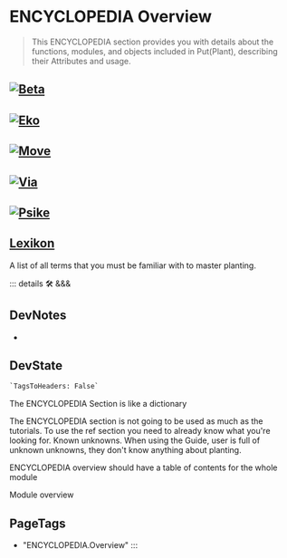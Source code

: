 
# ENCYCLOPEDIA Overview

> This ENCYCLOPEDIA section provides you with details about the functions, modules, and objects included in Put(Plant), describing their Attributes and usage.

## [![Beta](/Beta/Beta_Icon.png)](/encyclopedia/Beta/WhatBeta)

## [![Eko](/Eko/Eko_Icon.png)](/encyclopedia/Eko/EkoOverview)

## [![Move](/Move/Moto_Icon.png)](/encyclopedia/Move/MotoOverview)

## [![Via](/Via/Via_Icon.png)](/encyclopedia/Via/ViaOverview)

## [![Psike](/Psike/Neuro_Icon.png)](/encyclopedia/Psike/NeuroOverview)

## [Lexikon](/encyclopedia/Lexikon)

A list of all terms that you must be familiar with to master planting.

::: details 🛠 <dev>&&&</dev>

## DevNotes

-

## DevState

```py
`TagsToHeaders: False`
```

The ENCYCLOPEDIA Section is like a dictionary

The ENCYCLOPEDIA section is not going to be used as much as the tutorials. To use the ref section you need to already know what you're looking for. Known unknowns. When using the Guide, user is full of unknown unknowns, they don't know anything about planting.

ENCYCLOPEDIA overview should have a table of contents for the whole module

Module overview
<h2>PageTags</h2>

- "ENCYCLOPEDIA.Overview"
:::

